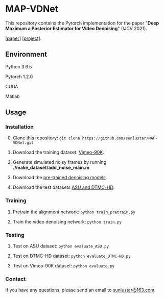 # MAP-VDNet

This repository contains the Pytorch implementation for the paper "**Deep Maximum a Posterior Estimator for Video Denoising**" (IJCV 2021).

[[paper]](https://see.xidian.edu.cn/faculty/wsdong/Papers/Journal/IJCV_VD_final.pdf)
[[project]](https://see.xidian.edu.cn/faculty/wsdong/Projects/MAP-VDNet.htm).


## Environment

Python 3.6.5

Pytorch 1.2.0

CUDA

Matlab

## Usage

### Installation

0. Clone this repository: ```git clone https://github.com/sunlustar/MAP-VDNet.git```

1. Download the training dataset: [Vimeo-90K](http://data.csail.mit.edu/tofu/dataset/vimeo_septuplet.zip).

2. Generate simulated noisy frames by running **./make_dataset/add_noise_main.m**

3. Download the [pre-trained denoising models](https://drive.google.com/drive/folders/1r-FZ1eZ1H8v5k8UsFFa4snd8wTDd0_YL).

4. Download the test datasets [ASU and DTMC-HD](https://drive.google.com/drive/folders/1bOmulFTlGozqb_49ocBDKzblHA4LpSKN).

### Training

1. Pretrain the alignment network: ```python train_pretrain.py```

2. Train the video denoising network: ```python train.py```

### Testing

1. Test on ASU dataset: ```python evaluate_ASU.py```

2. Test on DTMC-HD dataset: ```python evaluate_DTMC-HD.py```

3. Test on Vimeo-90K dataset: ```python evaluate.py```

### Contact
If you have any questions, please send an email to sunlustar@163.com.

